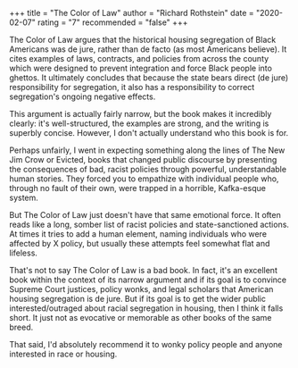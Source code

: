 +++
title = "The Color of Law"
author = "Richard Rothstein"
date = "2020-02-07"
rating = "7"
recommended = "false"
+++

The Color of Law argues that the historical housing segregation of Black Americans was de jure, rather than de facto (as most Americans believe). It cites examples of laws, contracts, and policies from across the county which were designed to prevent integration and force Black people into ghettos. It ultimately concludes that because the state bears direct (de jure) responsibility for segregation, it also has a responsibility to correct segregation's ongoing negative effects.

This argument is actually fairly narrow, but the book makes it incredibly clearly: it's well-structured, the examples are strong, and the writing is superbly concise. However, I don't actually understand who this book is for.

Perhaps unfairly, I went in expecting something along the lines of The New Jim Crow or Evicted, books that changed public discourse by presenting the consequences of bad, racist policies through powerful, understandable human stories. They forced you to empathize with individual people who, through no fault of their own, were trapped in a horrible, Kafka-esque system.

But The Color of Law just doesn't have that same emotional force. It often reads like a long, somber list of racist policies and state-sanctioned actions. At times it tries to add a human element, naming individuals who were affected by X policy, but usually these attempts feel somewhat flat and lifeless.

That's not to say The Color of Law is a bad book. In fact, it's an excellent book within the context of its narrow argument and if its goal is to convince Supreme Court justices, policy wonks, and legal scholars that American housing segregation is de jure. But if its goal is to get the wider public interested/outraged about racial segregation in housing, then I think it falls short. It just not as evocative or memorable as other books of the same breed.

That said, I'd absolutely recommend it to wonky policy people and anyone interested in race or housing.
